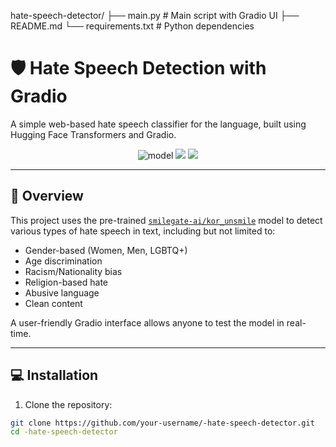 hate-speech-detector/
├── main.py             # Main script with Gradio UI
├── README.md
└── requirements.txt    # Python dependencies

# 🛡️ Hate Speech Detection with Gradio

A simple web-based hate speech classifier for the  language, built using Hugging Face Transformers and Gradio.

<p align="center">
  <img src="https://img.shields.io/badge/Model-smilegate--ai/kor_unsmile-blue" alt="model">
  <img src="https://img.shields.io/badge/Framework-PyTorch-orange">
  <img src="https://img.shields.io/badge/UI-Gradio-green">
</p>

---

## 📌 Overview

This project uses the pre-trained [`smilegate-ai/kor_unsmile`](https://huggingface.co/smilegate-ai/kor_unsmile) model to detect various types of hate speech in  text, including but not limited to:

- Gender-based (Women, Men, LGBTQ+)
- Age discrimination
- Racism/Nationality bias
- Religion-based hate
- Abusive language
- Clean content

A user-friendly Gradio interface allows anyone to test the model in real-time.

---

## 💻 Installation

1. Clone the repository:

```bash
git clone https://github.com/your-username/-hate-speech-detector.git
cd -hate-speech-detector
